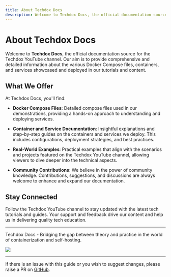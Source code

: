 ```yaml
---
title: About Techdox Docs
description: Welcome to Techdox Docs, the official documentation source for the Techdox YouTube channel.
---
```


# About Techdox Docs

Welcome to **Techdox Docs**, the official documentation source for the Techdox YouTube channel. Our aim is to provide comprehensive and detailed information about the various Docker Compose files, containers, and services showcased and deployed in our tutorials and content.

## What We Offer

At Techdox Docs, you'll find:

- **Docker Compose Files**: Detailed compose files used in our demonstrations, providing a hands-on approach to understanding and deploying services.

- **Container and Service Documentation**: Insightful explanations and step-by-step guides on the containers and services we deploy. This includes configurations, deployment strategies, and best practices.

- **Real-World Examples**: Practical examples that align with the scenarios and projects featured on the Techdox YouTube channel, allowing viewers to dive deeper into the technical aspects.

- **Community Contributions**: We believe in the power of community knowledge. Contributions, suggestions, and discussions are always welcome to enhance and expand our documentation.

## Stay Connected

Follow the Techdox YouTube channel to stay updated with the latest tech tutorials and guides. Your support and feedback drive our content and help us in delivering quality tech education.

---

Techdox Docs - Bridging the gap between theory and practice in the world of containerization and self-hosting.

<a href="https://www.buymeacoffee.com/techdox"><img src="https://img.buymeacoffee.com/button-api/?text=Buy me a cup of tea&emoji=🍵&slug=techdox&button_colour=FFDD00&font_colour=000000&font_family=Cookie&outline_colour=000000&coffee_colour=ffffff" /></a>


---

If there is an issue with this guide or you wish to suggest changes, please raise a PR on [GitHub](https://github.com/Techdox/techdox-docs).
